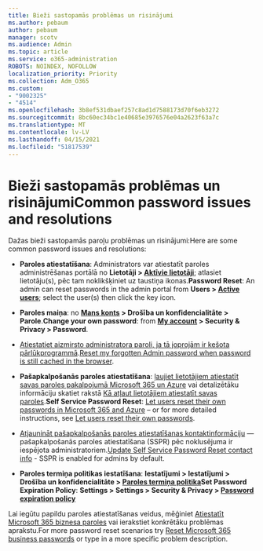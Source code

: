 ```yaml
---
title: Bieži sastopamās problēmas un risinājumi
ms.author: pebaum
author: pebaum
manager: scotv
ms.audience: Admin
ms.topic: article
ms.service: o365-administration
ROBOTS: NOINDEX, NOFOLLOW
localization_priority: Priority
ms.collection: Adm_O365
ms.custom:
- "9002325"
- "4514"
ms.openlocfilehash: 3b8ef531dbaef257c8ad1d7588173d70f6eb3272
ms.sourcegitcommit: 8bc60ec34bc1e40685e3976576e04a2623f63a7c
ms.translationtype: MT
ms.contentlocale: lv-LV
ms.lasthandoff: 04/15/2021
ms.locfileid: "51817539"
---
```

# <a name="common-password-issues-and-resolutions"></a><span data-ttu-id="230b4-102">Bieži sastopamās problēmas un risinājumi</span><span class="sxs-lookup"><span data-stu-id="230b4-102">Common password issues and resolutions</span></span>

<span data-ttu-id="230b4-103">Dažas bieži sastopamās paroļu problēmas un risinājumi:</span><span class="sxs-lookup"><span data-stu-id="230b4-103">Here are some common password issues and resolutions:</span></span>

- <span data-ttu-id="230b4-104">**Paroles atiestatīšana**: Administrators var atiestatīt paroles administrēšanas portālā no **Lietotāji > [Aktīvie lietotāji](https://portal.office.com/adminportal/home#/users)**; atlasiet lietotāju(s), pēc tam noklikšķiniet uz taustiņa ikonas.</span><span class="sxs-lookup"><span data-stu-id="230b4-104">**Password Reset**: An admin can reset passwords in the admin portal from **Users > [Active users](https://portal.office.com/adminportal/home#/users)**; select the user(s) then click the key icon.</span></span>

- <span data-ttu-id="230b4-105">**Paroles maiņa**:  no  **[Mans konts](https://portal.office.com/account/#home) >  Drošība un konfidencialitāte > Parole**.</span><span class="sxs-lookup"><span data-stu-id="230b4-105">**Change your own password**:  from  **[My account](https://portal.office.com/account/#home) >  Security & Privacy > Password**.</span></span>

- <span data-ttu-id="230b4-106">[Atiestatiet aizmirsto administratora paroli, ja tā joprojām ir kešota pārlūkprogrammā](https://docs.microsoft.com/microsoft-365/admin/add-users/reset-passwords?view=o365-worldwide#reset-my-admin-password).</span><span class="sxs-lookup"><span data-stu-id="230b4-106">[Reset my forgotten Admin password when password is still cached in the browser](https://docs.microsoft.com/microsoft-365/admin/add-users/reset-passwords?view=o365-worldwide#reset-my-admin-password).</span></span>

- <span data-ttu-id="230b4-107">**Pašapkalpošanās paroles atiestatīšana**: [ļaujiet lietotājiem atiestatīt savas paroles pakalpojumā Microsoft 365 un Azure](https://portal.office.com/adminportal/home#/SettingsMultiPivot/:/Settings/L1/SelfServiceReset) vai detalizētāku informāciju skatiet rakstā [Kā atļaut lietotājiem atiestatīt savas paroles](https://docs.microsoft.com/microsoft-365/admin/add-users/let-users-reset-passwords).</span><span class="sxs-lookup"><span data-stu-id="230b4-107">**Self Service Password Reset**: [Let users reset their own passwords in Microsoft 365 and Azure](https://portal.office.com/adminportal/home#/SettingsMultiPivot/:/Settings/L1/SelfServiceReset) – or for more detailed instructions, see [Let users reset their own passwords](https://docs.microsoft.com/microsoft-365/admin/add-users/let-users-reset-passwords).</span></span>

- <span data-ttu-id="230b4-108">[Atjaunināt pašapkalpošanās paroles atiestatīšanas kontaktinformāciju](https://go.microsoft.com/fwlink/?linkid=849451) — pašapkalpošanās paroles atiestatīšana (SSPR) pēc noklusējuma ir iespējota administratoriem.</span><span class="sxs-lookup"><span data-stu-id="230b4-108">[Update Self Service Password Reset contact info](https://go.microsoft.com/fwlink/?linkid=849451) - SSPR is enabled for admins by default.</span></span> 

- <span data-ttu-id="230b4-109">**Paroles termiņa politikas iestatīšana**: **Iestatījumi > Iestatījumi > Drošība un konfidencialitāte > [Paroles termiņa politika](https://admin.microsoft.com/AdminPortal/Home#/SettingsMultiPivot/:/Settings/L1/PasswordPolicy)**</span><span class="sxs-lookup"><span data-stu-id="230b4-109">**Set Password Expiration Policy**: **Settings > Settings > Security & Privacy > [Password expiration policy](https://admin.microsoft.com/AdminPortal/Home#/SettingsMultiPivot/:/Settings/L1/PasswordPolicy)**</span></span>

<span data-ttu-id="230b4-110">Lai iegūtu papildu paroles atiestatīšanas veidus, mēģiniet [Atiestatīt Microsoft 365 biznesa paroles](https://docs.microsoft.com/microsoft-365/admin/add-users/reset-passwords) vai ierakstiet konkrētāku problēmas aprakstu.</span><span class="sxs-lookup"><span data-stu-id="230b4-110">For more password reset scenarios try [Reset Microsoft 365 business passwords](https://docs.microsoft.com/microsoft-365/admin/add-users/reset-passwords) or type in a more specific problem description.</span></span>
